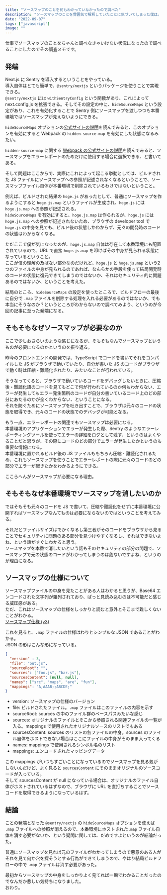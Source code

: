 ```yaml
---
title: "ソースマップのことを何もわかっていなかったので調べた"
description: "ソースマップのことを雰囲気で解釈していたことに気づいてしまった僕は。"
date: "2022-09-07"
tags: ["javascript"]
image: ""
---
```


仕事でソースマップのことをちゃんと調べなきゃいけない状況になったので調べることにしたのでその調査メモです。

## 発端

Next.js に Sentry を導入するということをやっている。  
導入自体はとても簡単で、`@sentry/nextjs` というパッケージを使うことで実現できる。  
`@sentry/nextjs` には `withSentryConfig` という関数があり、これによって next.config.js を拡張できる。そしてその設定の中に、`hideSourceMaps` という設定があり、これを有効化することで Sentry 側にソースマップを渡しつつも本番環境ではソースマップが見えないようにできる。

`hideSourceMaps` オプションの[公式サイトの説明](https://docs.sentry.io/platforms/javascript/guides/nextjs/manual-setup/#use-hidden-source-map)を読んでみると、このオプションを有効にすると Webpack の `hidden-source-map` を有効にした状態になるみたい。

`hidden-source-map` に関する [Webpack の公式サイトの説明](https://webpack.js.org/configuration/devtool/)を読んでみると、ソースマップをエラーレポートのためだけに使用する場合に選択できる、と書いてある。

そして問題はここからで、実際にこれによって起こる挙動としては、ビルドされた JS ファイルにソースマップへの参照が記述されなくなるということで、ソースマップファイル自体が本番環境で削除されているわけではないということ。

例えば、ビルドされた結果の `hoge.js` があったとして、普通にソースマップを作るようにすると `hoge.js.map` というファイルが生成され、`hoge.js` には `hoge.js.map` への参照が記述される。  
`hideSourceMaps` を有効にすると、`hoge.js.map` は作られるが、`hoge.js` には `hoge.js.map` への参照が記述されないため、ブラウザの developer tool で `hoge.js` の中身を見ても、ビルド後の状態しかわからず、元々の開発時のコードの状態はわからなくなる。

ただここで僕が気になったのが、`hoge.js.map` 自体は存在して本番環境にも配置されているので、URL で直接 `hoge.js.map` を叩けばその中身が見られる状態になっているということ。  
ここが僕の理解の及ばない部分なのだけれど、`hoge.js` と `hoge.js.map` という2つのファイルの中身が見られるのであれば、なんらかの手段を使って結局開発時のコードの状態に復元できてしまうのではないか、それはセキュリティ的に問題あるのではないか、ということを考えた。

結局のところ、`hideSourceMaps` の設定を使ったところで、ビルドフローの最後に自分で `.map` ファイルを削除する処理を入れる必要があるのではないか、でも本当にそうなのか？というところがわからないので調べてみよう、というのが今回の記事に至った発端になる。

## そもそもなぜソースマップが必要なのか

ここで少しおさらいのような感じになるが、そもそもなんでソースマップというものが必要になるのかというのを振り返る。

昨今のフロントエンドの開発では、TypeScript でコードを書いてそれをコンパイルした JS がブラウザで動いていたり、自分が書いた JS のコードがブラウザで動く時は圧縮・難読化されたり、みたいなことが行われている。

そうなってくると、ブラウザで動いているコードをデバッグしたいときに、圧縮後・難読化語のコードを見てもどこで何が行われているのか何もわからない、エラーが発生してもエラー発生箇所のコードが自分の書いているコード上のどの部分にあたるのかが全くわからない、ということになる。  
それを防ぐためにソースマップを吐き出すことで、ブラウザは元々のコードの状態を取得でき、元々のコードの状態でのデバッグが可能となる。

もう一点、エラーレポートの関連でもソースマップは必要になる。  
本番環境のアプリケーションでエラーが発生した際、Sentry のようなエラーレポーティングツールを使ってエラーの詳細をログとして残す、というのはよくやることだと思うが、その際にコードのどの部分でエラーが発生したかというのも重要な情報になる。  
本番環境に置かれるビルド後の JS ファイルももちろん圧縮・難読化されるため、これもソースマップを使うことでエラーレポートの際に元々のコードのどの部分でエラーが起きたかをわかるようにできる。

ここらへんがソースマップが必要になる理由。

## そもそもなぜ本番環境でソースマップを消したいのか

ではそもそも元々のコードを JS で書いて、圧縮や難読化をせずに本番環境に公開すればソースマップなんてものは必要にならないのではということを考えてみる。

それだとファイルサイズはでかくなるし第三者がそのコードをブラウザから見ることでセキュリティに問題のある部分を見つけやすくなるし、それはできないよね、という話がすぐにわかると思う。  
ソースマップを本番で消したいという話もそのセキュリティの部分の問題で、ソースマップで元の状態のコードがわかってしまうのは危ないですよね、というのが理由になる。

## ソースマップの仕様について

ソースマップファイルの中身を見たことがある人はわかると思うが、Base64 エンコードされた文字列が羅列されており、ぱっと見読み込むのは不可能だと感じる威圧感がある。  
ただ、これはソースマップの仕様をしっかりと読むと意外とそこまで難しくないことがわかる。  
[ソースマップ仕様 (v3)](https://docs.google.com/document/d/1U1RGAehQwRypUTovF1KRlpiOFze0b-_2gc6fAH0KY0k/edit#)

これを見ると、`.map` ファイルの仕様はわりとシンプルな JSON であることがわかる。  
JSON の形はこんな形になっている。

```json
{
  "version" : 3,
  "file": "out.js",
  "sourceRoot": "",
  "sources": ["foo.js", "bar.js"],
  "sourcesContent": [null, null],
  "names": ["src", "maps", "are", "fun"],
  "mappings": "A,AAAB;;ABCDE;"
}
```

- version: ソースマップの仕様のバージョン
- file: ビルドされたファイル。`.map` ファイルはこのファイルの内容を示す
- sourceRoot: sources の中のファイル群のベースパスみたいな感じ
- sources: オリジナルのファイルとそこから参照される関連ファイルの一覧が入る。mappings で使用されたオリジナルソースのリストでもある
- sourcesContent: sources のリストの各ファイルの中身。sources のファイル自体をホストできない場合はここにファイルの中身がそのまま入ってくる
- names: mappings で使用されるシンボル名のリスト
- mappings: エンコードされたマッピングデータ

この mappings がいつもすごいことになっているのでソースマップを見る気がしないんだけど、よく見ると `sourcesContent` にそのままオリジナルのソースコードが入っている。  
そして sourcesContent が null になっている場合は、オリジナルのファイル自体がホストされているはずなので、ブラウザに URL を直打ちすることでソースコードを取得できるようになっているはず。

## 結論

ことの発端となった `@sentry/nextjs` の `hideSourceMaps` オプションを使えば `.map` ファイルへの参照が消えるので、本番環境にホストされた`.map` ファイル自体を消す必要がないか、という疑問に関しては、だめですよというのが結論だった。

普通にソースマップを見れば元のファイルがわかってしまうので悪意のある人がそれを見て何か穴を探そうとする行為ができてしまうので、やはり結局ビルドフローの中で `.map` ファイルは消す必要があった。

最初からソースマップの中身をしっかりよく見てれば一瞬でわかることだったのでなんだか悲しい気持ちになりました。  
おわり。
